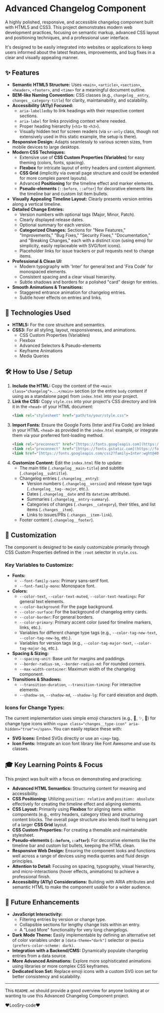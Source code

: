 # Advanced Changelog Component

A highly polished, responsive, and accessible changelog component built with HTML5 and CSS3. This project demonstrates modern web development practices, focusing on semantic markup, advanced CSS layout and positioning techniques, and a professional user interface.

It's designed to be easily integrated into websites or applications to keep users informed about the latest features, improvements, and bug fixes in a clear and visually appealing manner.

## ✨ Features

* **Semantic HTML5 Structure:** Uses `<main>`, `<article>`, `<section>`, `<header>`, `<footer>`, and `<time>` for a meaningful document outline.
* **BEM-like Naming Convention:** CSS classes (e.g., `changelog__entry`, `changes__category-title`) for clarity, maintainability, and scalability.
* **Accessibility (A11y) Focused:**
    * `aria-labelledby` to link headings with their respective content sections.
    * `aria-label` for links providing context where needed.
    * Proper heading hierarchy (`<h1>` to `<h3>`).
    * Visually hidden text for screen readers (via `sr-only` class, though not extensively used in this static example, the setup is there).
* **Responsive Design:** Adapts seamlessly to various screen sizes, from mobile devices to large desktops.
* **Modern CSS Techniques:**
    * Extensive use of **CSS Custom Properties (Variables)** for easy theming (colors, fonts, spacing).
    * **Flexbox** for intricate layout of entry headers and content alignment.
    * **CSS Grid** (implicitly via overall page structure and could be extended for more complex parent layouts).
    * Advanced **Positioning** for the timeline effect and marker elements.
    * **Pseudo-elements** (`::before`, `::after`) for decorative elements like the timeline bar and custom list item bullets.
* **Visually Appealing Timeline Layout:** Clearly presents version entries along a vertical timeline.
* **Detailed Change Entries:**
    * Version numbers with optional tags (Major, Minor, Patch).
    * Clearly displayed release dates.
    * Optional summary for each version.
    * **Categorized Changes:** Sections for "New Features," "Improvements," "Bug Fixes," "Security Fixes," "Documentation," and "Breaking Changes," each with a distinct icon (using emoji for simplicity, easily replaceable with SVG/font icons).
    * Placeholder links for issue trackers or pull requests next to change items.
* **Professional & Clean UI:**
    * Modern typography with 'Inter' for general text and 'Fira Code' for monospaced elements.
    * Consistent spacing and a clear visual hierarchy.
    * Subtle shadows and borders for a polished "card" design for entries.
* **Smooth Animations & Transitions:**
    * Staggered entrance animation for changelog entries.
    * Subtle hover effects on entries and links.

## 🚀 Technologies Used

* **HTML5:** For the core structure and semantics.
* **CSS3:** For all styling, layout, responsiveness, and animations.
    * CSS Custom Properties (Variables)
    * Flexbox
    * Advanced Selectors & Pseudo-elements
    * Keyframe Animations
    * Media Queries


## 🛠️ How to Use / Setup

1.  **Include the HTML:**
    Copy the content of the `<main class="changelog">...</main>` section (or the entire `body` content if using as a standalone page) from `index.html` into your project.
2.  **Link the CSS:**
    Copy `style.css` into your project's CSS directory and link it in the `<head>` of your HTML document:
    ```html
    <link rel="stylesheet" href="path/to/your/style.css">
    ```
3.  **Import Fonts:**
    Ensure the Google Fonts (Inter and Fira Code) are linked in your HTML `<head>` as provided in the `index.html` example, or integrate them via your preferred font-loading method.
    ```html
    <link rel="preconnect" href="[https://fonts.googleapis.com](https://fonts.googleapis.com)">
    <link rel="preconnect" href="[https://fonts.gstatic.com](https://fonts.gstatic.com)" crossorigin>
    <link href="[https://fonts.googleapis.com/css2?family=Inter:wght@400;500;600;700&family=Fira+Code:wght@400;500&display=swap](https://fonts.googleapis.com/css2?family=Inter:wght@400;500;600;700&family=Fira+Code:wght@400;500&display=swap)" rel="stylesheet">
    ```
4.  **Customize Content:**
    Edit the `index.html` file to update:
    * The main title (`.changelog__main-title`) and subtitle (`.changelog__subtitle`).
    * Changelog entries (`.changelog__entry`):
        * Version numbers (`.changelog__version`) and release type tags (`.changelog__tag--major`, etc.).
        * Dates (`.changelog__date` and its `datetime` attribute).
        * Summaries (`.changelog__entry-summary`).
        * Categories of changes (`.changes__category`), their titles, and list items (`.changes__item`).
        * Links to issues/PRs (`.changes__item-link`).
    * Footer content (`.changelog__footer`).

## 🎨 Customization

The component is designed to be easily customizable primarily through CSS Custom Properties defined in the `:root` selector in `style.css`.

### Key Variables to Customize:

* **Fonts:**
    * `--font-family-sans`: Primary sans-serif font.
    * `--font-family-mono`: Monospace font.
* **Colors:**
    * `--color-text`, `--color-text-muted`, `--color-text-headings`: For general text elements.
    * `--color-background`: For the page background.
    * `--color-surface`: For the background of changelog entry cards.
    * `--color-border`: For general borders.
    * `--color-primary`: Primary accent color (used for timeline markers, links, etc.).
    * Variables for different change type tags (e.g., `--color-tag-new-text`, `--color-tag-new-bg`, etc.).
    * Variables for version tags (e.g., `--color-tag-major-text`, `--color-tag-major-bg`, etc.).
* **Spacing & Sizing:**
    * `--spacing-unit`: Base unit for margins and paddings.
    * `--border-radius-sm`, `--border-radius-md`: For rounded corners.
    * `--max-width-container`: Maximum width of the changelog component.
* **Transitions & Shadows:**
    * `--transition-duration`, `--transition-timing`: For interactive elements.
    * `--shadow-sm`, `--shadow-md`, `--shadow-lg`: For card elevation and depth.

### Icons for Change Types:
The current implementation uses simple emoji characters (e.g., 🚀, ✨, 🐛) for change type icons within `<span class="changes__type-icon" aria-hidden="true"></span>`. You can easily replace these with:
* **SVG Icons:** Embed SVGs directly or use an `<img>` tag.
* **Icon Fonts:** Integrate an icon font library like Font Awesome and use its classes.

## 🎓 Key Learning Points & Focus

This project was built with a focus on demonstrating and practicing:

* **Advanced HTML Semantics:** Structuring content for meaning and accessibility.
* **CSS Positioning:** Utilizing `position: relative` and `position: absolute` effectively for creating the timeline effect and aligning elements.
* **CSS Layout:** Primarily using **Flexbox** for aligning items within components (e.g., entry headers, category titles) and structuring content blocks. The overall page structure also lends itself to being part of a larger **CSS Grid** layout.
* **CSS Custom Properties:** For creating a themable and maintainable stylesheet.
* **Pseudo-elements (`::before`, `::after`):** For decorative elements like the timeline bar and custom list bullets, keeping the HTML clean.
* **Responsive Web Design:** Ensuring the component looks and functions well across a range of devices using media queries and fluid design principles.
* **Attention to Detail:** Focusing on spacing, typography, visual hierarchy, and micro-interactions (hover effects, animations) to achieve a professional finish.
* **Accessibility (A11y) Considerations:** Building with ARIA attributes and semantic HTML to make the component usable for a wider audience.

## 🔮 Future Enhancements

* **JavaScript Interactivity:**
    * Filtering entries by version or change type.
    * Collapsible sections for lengthy change lists within an entry.
    * A "Load More" functionality for very long changelogs.
* **Dark Mode Theme:** Easily implementable by defining an alternative set of color variables under a `[data-theme="dark"]` selector or `@media (prefers-color-scheme: dark)`.
* **Integration with a Backend/CMS:** Dynamically populate changelog entries from a data source.
* **More Advanced Animations:** Explore more sophisticated animations using libraries or more complex CSS keyframes.
* **Dedicated Icon Set:** Replace emoji icons with a custom SVG icon set for better consistency and scalability.

---

This `README.md` should provide a good overview for anyone looking at or wanting to use this Advanced Changelog Component project.

❤️LooSry-code❤️